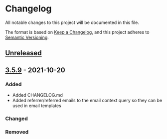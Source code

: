 # Changelog

All notable changes to this project will be documented in this file.

The format is based on [Keep a Changelog](https://keepachangelog.com/en/1.0.0/),
and this project adheres to [Semantic Versioning](https://semver.org/spec/v2.0.0.html).

## [Unreleased]

## [3.5.9] - 2021-10-20

### Added

- Added CHANGELOG.md
- Added referrer/referred emails to the email context query so they can be used in email templates

### Changed

### Removed

[unreleased]: https://github.com/olivierlacan/keep-a-changelog/compare/%40saasquatch/program-boilerplate%403.5.9...HEAD
[3.5.9]: https://github.com/olivierlacan/keep-a-changelog/releases/tag/%40saasquatch/program-boilerplate%403.5.9
